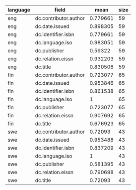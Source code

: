 | language   | field                 |     mean |   size |
|------------|-----------------------|----------|--------|
| eng        | dc.contributor.author | 0.779661 |     59 |
| eng        | dc.date.issued        | 0.898305 |     59 |
| eng        | dc.identifier.isbn    | 0.779661 |     59 |
| eng        | dc.language.iso       | 0.983051 |     59 |
| eng        | dc.publisher          | 0.59322  |     59 |
| eng        | dc.relation.eissn     | 0.932203 |     59 |
| eng        | dc.title              | 0.830508 |     59 |
| fin        | dc.contributor.author | 0.723077 |     65 |
| fin        | dc.date.issued        | 0.953846 |     65 |
| fin        | dc.identifier.isbn    | 0.861538 |     65 |
| fin        | dc.language.iso       | 1        |     65 |
| fin        | dc.publisher          | 0.723077 |     65 |
| fin        | dc.relation.eissn     | 0.907692 |     65 |
| fin        | dc.title              | 0.676923 |     65 |
| swe        | dc.contributor.author | 0.72093  |     43 |
| swe        | dc.date.issued        | 0.953488 |     43 |
| swe        | dc.identifier.isbn    | 0.837209 |     43 |
| swe        | dc.language.iso       | 1        |     43 |
| swe        | dc.publisher          | 0.581395 |     43 |
| swe        | dc.relation.eissn     | 0.790698 |     43 |
| swe        | dc.title              | 0.72093  |     43 |
